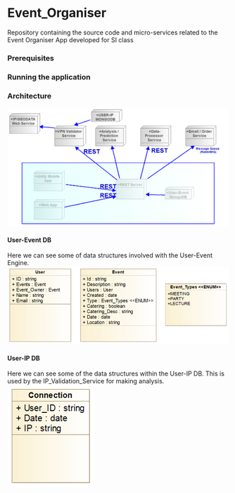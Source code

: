 # Event_Organiser
Repository containing the source code and micro-services related to the Event Organiser App developed for SI class

### Prerequisites
### Running the application
### Architecture

![alt text](https://github.com/BananaHammocksCph/Event_Organiser/blob/master/img/Event_Organiser_Architecture.png "Architectural Overview of the Event_Organiser Application")

#### User-Event DB

Here we can see some of data structures involved with the User-Event Engine.
![alt text](https://github.com/BananaHammocksCph/Event_Organiser/blob/master/img/Engine_Class_Diagram.png "Class Diagram of User-Event DB")

#### User-IP DB

Here we can see some of the data structures within the User-IP DB. This is used by the IP_Validation_Service for making analysis.
![alt text](https://github.com/BananaHammocksCph/Event_Organiser/blob/master/img/User-IP-DB.png "Class Diagram of User-IP DB")
